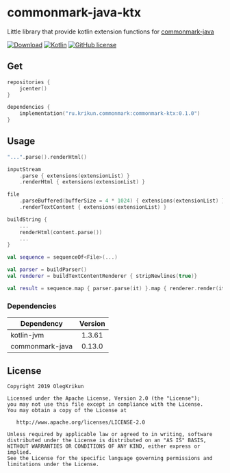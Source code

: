 # commonmark-java-ktx

Little library that provide kotlin extension functions for [commonmark-java](https://github.com/atlassian/commonmark-java)

[![Download](https://api.bintray.com/packages/olegkrikun/maven/commonmark-ktx/images/download.svg)](https://bintray.com/olegkrikun/maven/commonmark-ktx/_latestVersion)
[![Kotlin](https://img.shields.io/badge/Kotlin-1.3.61-orange.svg)](https://kotlinlang.org/)
[![GitHub license](https://img.shields.io/badge/license-Apache%20License%202.0-green.svg?style=flat)](https://www.apache.org/licenses/LICENSE-2.0)

## Get

```kotlin
repositories {
    jcenter()
}

dependencies {
    implementation("ru.krikun.commonmark:commonmark-ktx:0.1.0")
}
```

## Usage

```kotlin
"...".parse().renderHtml()
```

```kotlin
inputStream
    .parse { extensions(extensionList) }
    .renderHtml { extensions(extensionList) }
```

```kotlin
file
    .parseBuffered(bufferSize = 4 * 1024) { extensions(extensionList) }
    .renderTextContent { extensions(extensionList) }
```

```kotlin
buildString { 
    ...
    renderHtml(content.parse())
    ...
}
```

```kotlin
val sequence = sequenceOf<File>(...)

val parser = buildParser()
val renderer = buildTextContentRenderer { stripNewlines(true)}

val result = sequence.map { parser.parse(it) }.map { renderer.render(it }
```

### Dependencies
Dependency      | Version
--------------- | :----:
kotlin-jvm      | 1.3.61
commonmark-java | 0.13.0

## License

```
Copyright 2019 OlegKrikun

Licensed under the Apache License, Version 2.0 (the "License");
you may not use this file except in compliance with the License.
You may obtain a copy of the License at

   http://www.apache.org/licenses/LICENSE-2.0

Unless required by applicable law or agreed to in writing, software
distributed under the License is distributed on an "AS IS" BASIS,
WITHOUT WARRANTIES OR CONDITIONS OF ANY KIND, either express or implied.
See the License for the specific language governing permissions and
limitations under the License.
```
